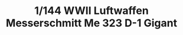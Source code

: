---
title: "1/144 WWII Luftwaffen Messerschmitt Me 323 D-1 Gigant  "
price: TBA
desc: ""
img_path: "/assets/img/GWH01006.jpg"
brand: AMMO
available: false
special_offer: false
new: false
soon: false
cat: "Plasticne-Makete"
subcat: "PM-GREAT-WALL-HOBBY"
subsubcat: ""
sifra: "GWH01006"
---